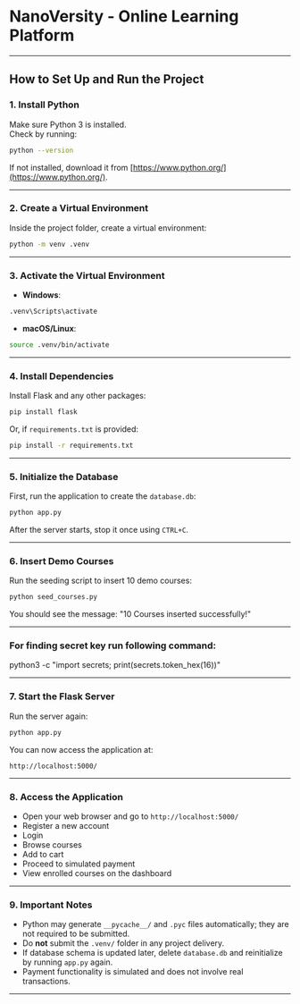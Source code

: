 # NanoVersity - Online Learning Platform

---

## How to Set Up and Run the Project

### 1. Install Python

Make sure Python 3 is installed.  
Check by running:

```bash
python --version
```
If not installed, download it from [https://www.python.org/](https://www.python.org/).

---

### 2. Create a Virtual Environment

Inside the project folder, create a virtual environment:

```bash
python -m venv .venv
```

---

### 3. Activate the Virtual Environment

- **Windows**:

```bash
.venv\Scripts\activate
```
- **macOS/Linux**:

```bash
source .venv/bin/activate
```

---

### 4. Install Dependencies

Install Flask and any other packages:

```bash
pip install flask
```
Or, if `requirements.txt` is provided:

```bash
pip install -r requirements.txt
```

---

### 5. Initialize the Database

First, run the application to create the `database.db`:

```bash
python app.py
```
After the server starts, stop it once using `CTRL+C`.

---

### 6. Insert Demo Courses

Run the seeding script to insert 10 demo courses:

```bash
python seed_courses.py
```
You should see the message: "10 Courses inserted successfully!"

---
### For finding secret key run following command:
python3 -c "import secrets; print(secrets.token_hex(16))"

---
### 7. Start the Flask Server

Run the server again:

```bash
python app.py
```

You can now access the application at:

```
http://localhost:5000/
```

---

### 8. Access the Application

- Open your web browser and go to `http://localhost:5000/`
- Register a new account
- Login
- Browse courses
- Add to cart
- Proceed to simulated payment
- View enrolled courses on the dashboard

---

### 9. Important Notes

- Python may generate `__pycache__/` and `.pyc` files automatically; they are not required to be submitted.
- Do **not** submit the `.venv/` folder in any project delivery.
- If database schema is updated later, delete `database.db` and reinitialize by running `app.py` again.
- Payment functionality is simulated and does not involve real transactions.

---

